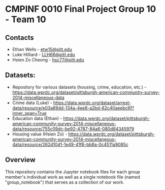 # CMPINF 0010 Final Project Group 10 - Team 10

## Contacts
* Ethan Wells - etw15@pitt.edu
* Luke Hilliard - LLH66@pitt.edu
* Hsien Zo Cheong - hsc77@pitt.edu

## Datasets:
* Repository for various datasets (housing, crime, education, etc.) - https://data.wprdc.org/dataset/pittsburgh-american-community-survey-2014-miscellaneous-data
* Crime data (Luke) - https://data.wprdc.org/dataset/arrest-data/resource/e03a89dd-134a-4ee8-a2bd-62c40aeebc6f?inner_span=True
* Education data (Ethan) - https://data.wprdc.org/dataset/pittsburgh-american-community-survey-2014-miscellaneous-data/resource/755c09dc-be92-4787-84a6-080d84345979
* Housing value (Hsien Zo) - https://data.wprdc.org/dataset/pittsburgh-american-community-survey-2014-miscellaneous-data/resource/262d10d1-1e49-41f6-bb8a-0c4511a9085c

## Overview
This repository contains the Jupyter notebook files for each group member's individual work as well as a single notebook file (named "group_notebook") that serves as a collection of our work.
